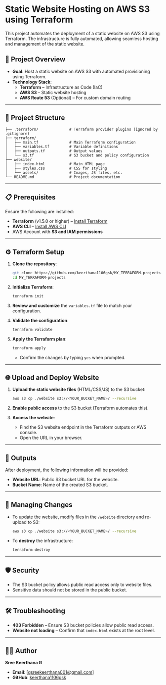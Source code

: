 # Static Website Hosting on AWS S3 using Terraform  

This project automates the deployment of a static website on AWS S3 using Terraform. The infrastructure is fully automated, allowing seamless hosting and management of the static website.

## 🚀 Project Overview  
- **Goal**: Host a static website on AWS S3 with automated provisioning using Terraform.  
- **Technology Stack**:  
  - **Terraform** – Infrastructure as Code (IaC)  
  - **AWS S3** – Static website hosting  
  - **AWS Route 53** (Optional) – For custom domain routing  

---

## 📂 Project Structure  
```
├── .terraform/              # Terraform provider plugins (ignored by .gitignore)  
├── terraform/  
│   ├── main.tf              # Main Terraform configuration  
│   ├── variables.tf         # Variable definitions  
│   ├── outputs.tf           # Output values  
│   └── s3.tf                # S3 bucket and policy configuration  
├── website/  
│   ├── index.html           # Main HTML page  
│   ├── styles.css           # CSS for styling  
│   └── assets/              # Images, JS files, etc.  
└── README.md                # Project documentation  
```

---

## 📋 Prerequisites  
Ensure the following are installed:  
- **Terraform** (v1.5.0 or higher) – [Install Terraform](https://developer.hashicorp.com/terraform/downloads)  
- **AWS CLI** – [Install AWS CLI](https://docs.aws.amazon.com/cli/latest/userguide/install-cliv2.html)  
- AWS Account with **S3 and IAM permissions**  

---

## ⚙️ Terraform Setup  
1. **Clone the repository**:  
   ```bash
   git clone https://github.com/keerthana1106gsk/MY_TERRAFORM-projects.git
   cd MY_TERRAFORM-projects
   ```  

2. **Initialize Terraform**:  
   ```bash
   terraform init
   ```  

3. **Review and customize** the `variables.tf` file to match your configuration.  

4. **Validate the configuration**:  
   ```bash
   terraform validate
   ```  

5. **Apply the Terraform plan**:  
   ```bash
   terraform apply
   ```  
   - Confirm the changes by typing `yes` when prompted.  

---

## 🌐 Upload and Deploy Website  
1. **Upload the static website files** (HTML/CSS/JS) to the S3 bucket:  
   ```bash
   aws s3 cp ./website s3://<YOUR_BUCKET_NAME>/ --recursive
   ```  

2. **Enable public access** to the S3 bucket (Terraform automates this).  

3. **Access the website**:  
   - Find the S3 website endpoint in the Terraform outputs or AWS console.  
   - Open the URL in your browser.  

---

## 🎯 Outputs  
After deployment, the following information will be provided:  
- **Website URL**: Public S3 bucket URL for the website.  
- **Bucket Name**: Name of the created S3 bucket.  

---

## 🔄 Managing Changes  
- To update the website, modify files in the `/website` directory and re-upload to S3:  
   ```bash
   aws s3 cp ./website s3://<YOUR_BUCKET_NAME>/ --recursive
   ```  
- To **destroy** the infrastructure:  
   ```bash
   terraform destroy
   ```  

---

## 🛡️ Security  
- The S3 bucket policy allows public read access only to website files.  
- Sensitive data should not be stored in the public bucket.  

---

## 🛠️ Troubleshooting  
- **403 Forbidden** – Ensure S3 bucket policies allow public read access.  
- **Website not loading** – Confirm that `index.html` exists at the root level.  

---

## 👩‍💻 Author  
**Sree Keerthana G**  
- **Email**: [gsreekeerthana001@gmail.com]  
- **GitHub**: [keerthana1106gsk](https://github.com/keerthana1106gsk)  
